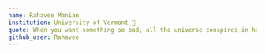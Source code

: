 ```yaml
---
name: Rahavee Manian 
institution: University of Vermont 🚩 
quote: When you want something so bad, all the universe conspires in helping you achieve it
github_user: Rahavee
---
```


